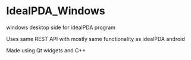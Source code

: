 # IdealPDA_Windows
 
 windows desktop side for idealPDA program
 
 Uses same REST API with mostly same functionality as idealPDA android 
 
 Made using Qt widgets and C++
